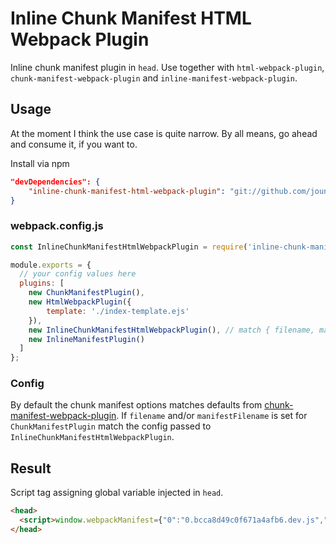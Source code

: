 # Inline Chunk Manifest HTML Webpack Plugin
Inline chunk manifest plugin in `head`. Use together with `html-webpack-plugin`, `chunk-manifest-webpack-plugin` and `inline-manifest-webpack-plugin`.

## Usage
At the moment I think the use case is quite narrow. By all means, go ahead and consume it, if you want to.

Install via npm
```json
"devDependencies": {
    "inline-chunk-manifest-html-webpack-plugin": "git://github.com/jouni-kantola/inline-chunk-manifest-html-webpack-plugin.git"
}
```

### webpack.config.js
```javascript
const InlineChunkManifestHtmlWebpackPlugin = require('inline-chunk-manifest-html-webpack-plugin');

module.exports = {
  // your config values here
  plugins: [
    new ChunkManifestPlugin(),
    new HtmlWebpackPlugin({
        template: './index-template.ejs'
    }),
    new InlineChunkManifestHtmlWebpackPlugin(), // match { filename, manifestVariable } with ChunkManifestPlugin
    new InlineManifestPlugin()
  ]
};
```

### Config
By default the chunk manifest options matches defaults from [chunk-manifest-webpack-plugin](https://github.com/soundcloud/chunk-manifest-webpack-plugin).
If `filename` and/or `manifestFilename` is set for `ChunkManifestPlugin` match the config passed to `InlineChunkManifestHtmlWebpackPlugin`.

## Result
Script tag assigning global variable injected in `head`.
```html
<head>
  <script>window.webpackManifest={"0":"0.bcca8d49c0f671a4afb6.dev.js","1":"1.6617d1b992b44b0996dc.dev.js"}</script>
</head>
```